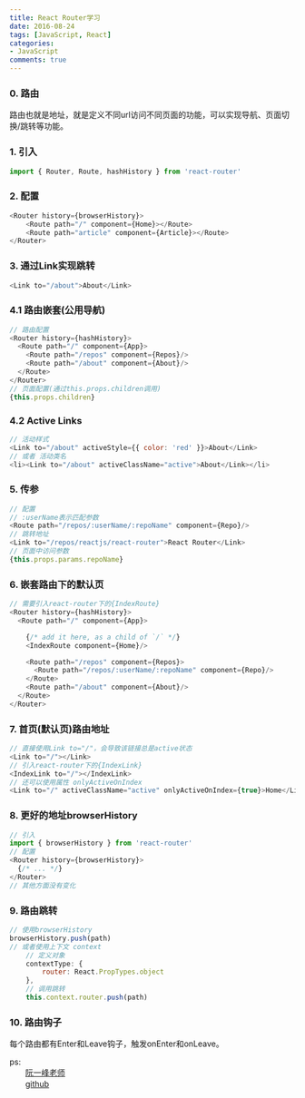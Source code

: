 ```yaml
---
title: React Router学习
date: 2016-08-24
tags: [JavaScript, React]
categories: 
- JavaScript
comments: true
---
```


### 0. 路由

路由也就是地址，就是定义不同url访问不同页面的功能，可以实现导航、页面切换/跳转等功能。

### 1. 引入
```javascript 
import { Router, Route, hashHistory } from 'react-router'
```

### 2. 配置
```javascript
<Router history={browserHistory}>
	<Route path="/" component={Home}></Route>
	<Route path="article" component={Article}></Route>
</Router>
```

### 3. 通过Link实现跳转
```javascript
<Link to="/about">About</Link>
```

### 4.1 路由嵌套(公用导航)
```javascript
// 路由配置
<Router history={hashHistory}>
  <Route path="/" component={App}>
    <Route path="/repos" component={Repos}/>
    <Route path="/about" component={About}/>
  </Route>
</Router>
// 页面配置(通过this.props.children调用)
{this.props.children}
```

### 4.2 Active Links
```javascript
// 活动样式
<Link to="/about" activeStyle={{ color: 'red' }}>About</Link>
// 或者 活动类名
<li><Link to="/about" activeClassName="active">About</Link></li>
```

### 5. 传参
```javascript
// 配置
// :userName表示匹配参数
<Route path="/repos/:userName/:repoName" component={Repo}/>
// 跳转地址
<Link to="/repos/reactjs/react-router">React Router</Link>
// 页面中访问参数
{this.props.params.repoName}
```

### 6. 嵌套路由下的默认页
```javascript
// 需要引入react-router下的{IndexRoute}
<Router history={hashHistory}>
  <Route path="/" component={App}>

    {/* add it here, as a child of `/` */}
    <IndexRoute component={Home}/>

    <Route path="/repos" component={Repos}>
      <Route path="/repos/:userName/:repoName" component={Repo}/>
    </Route>
    <Route path="/about" component={About}/>
  </Route>
</Router>
```

### 7. 首页(默认页)路由地址
```javascript
// 直接使用Link to="/"，会导致该链接总是active状态
<Link to="/"></Link>
// 引入react-router下的{IndexLink}
<IndexLink to="/"></IndexLink>
// 还可以使用属性 onlyActiveOnIndex
<Link to="/" activeClassName="active" onlyActiveOnIndex={true}>Home</Link>
```
### 8. 更好的地址browserHistory
```javascript
// 引入
import { browserHistory } from 'react-router'
// 配置
<Router history={browserHistory}>
  {/* ... */}
</Router>
// 其他方面没有变化
```

### 9. 路由跳转
```javascript
// 使用browserHistory
browserHistory.push(path)
// 或者使用上下文 context
	// 定义对象
	contextType: {
		router: React.PropTypes.object
	},
	// 调用跳转
	this.context.router.push(path)
```

### 10. 路由钩子
每个路由都有Enter和Leave钩子，触发onEnter和onLeave。

ps:   
　　[阮一峰老师](http://www.ruanyifeng.com/blog/2016/05/react_router.html?utm_source=tool.lu)  
　　[github](https://github.com/reactjs/react-router)
